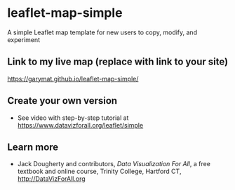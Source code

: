 # leaflet-map-simple
A simple Leaflet map template for new users to copy, modify, and experiment

## Link to my live map (replace with link to your site)

https://garymat.github.io/leaflet-map-simple/

## Create your own version
- See video with step-by-step tutorial at https://www.datavizforall.org/leaflet/simple

## Learn more
- Jack Dougherty and contributors, *Data Visualization For All*, a free textbook and online course, Trinity College, Hartford CT, http://DataVizForAll.org
